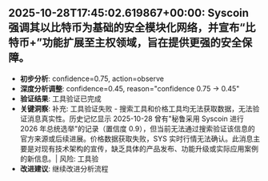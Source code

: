 
## 2025-10-28T17:45:02.619867+00:00: Syscoin 强调其以比特币为基础的安全模块化网络，并宣布“比特币+”功能扩展至主权领域，旨在提供更强的安全保障。
- **初步分析**: confidence=0.75, action=observe
- **深度分析调整**: confidence=0.45, reason="confidence 0.75 → 0.45"
- **验证结果**: 工具验证已完成
- **关键洞察**: 补充: 工具验证失败 - 搜索工具和价格工具均无法获取数据，无法验证消息真实性。历史记忆显示 2025-10-28 曾有"秘鲁采用 Syscoin 进行 2026 年总统选举"的记录（置信度 0.9），但当前无法通过搜索验证该信息的官方来源或后续进展。价格数据获取失败，SYS 实时行情无法确认。此消息主要是对现有技术架构的宣传，缺乏具体的产品发布、功能升级或实际应用案例的新信息。| 风险: 工具验
- **改进建议**: 继续改进分析流程

